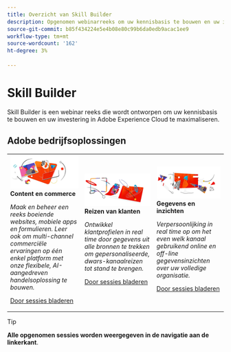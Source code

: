 ```yaml
---
title: Overzicht van Skill Builder
description: Opgenomen webinarreeks om uw kennisbasis te bouwen en uw investering in Adobe Experience Cloud te maximaliseren.
source-git-commit: b85f434224e5e4b08e80c99b6da0edb9acac1ee9
workflow-type: tm+mt
source-wordcount: '162'
ht-degree: 3%

---
```


# Skill Builder

Skill Builder is een webinar reeks die wordt ontworpen om uw kennisbasis te bouwen en uw investering in Adobe Experience Cloud te maximaliseren.

## Adobe bedrijfsoplossingen

<table>
<tr>
  <td>
    <img alt="Content en commerce" src="assets/commerce.png" />
    <div>
      <strong>Content en commerce</strong>
    </div>
    <p>
    <em>Maak en beheer een reeks boeiende websites, mobiele apps en formulieren. Leer ook om multi-channel commerciële ervaringen op één enkel platform met onze flexibele, AI-aangedreven handelsoplossing te bouwen.</em>
    <p>
    <a href="https://experienceleague.adobe.com/docs/events/skill-builder-recordings/content-and-commerce/overview.html" class="spectrum-Button spectrum-Button--outline spectrum-Button--primary spectrum-Button--sizeM">
      <span class="spectrum-Button-label has-no-wrap has-text-weight-bold">Door sessies bladeren</span>
    </a>
  </td>
  <td>
    <img alt="Reizen van klanten" src="assets/customer-journey.png" />
    <div>
      <strong>Reizen van klanten</strong>
    </div>
    <p>
    <em>Ontwikkel klantprofielen in real time door gegevens uit alle bronnen te trekken om gepersonaliseerde, dwars-kanaalreizen tot stand te brengen.</em>
    <p>
    <a href="https://experienceleague.adobe.com/docs/events/skill-builder-recordings/customer-journeys/overview.html?lang=en" class="spectrum-Button spectrum-Button--outline spectrum-Button--primary spectrum-Button--sizeM">
      <span class="spectrum-Button-label has-no-wrap has-text-weight-bold">Door sessies bladeren</span>
    </a>
  </td>
  <td>
    <img alt="Gegevens en inzichten" src="assets/data-insights.png" />
    <div>
      <strong>Gegevens en inzichten</strong>
    </div>
    <p>
    <em>Verpersoonlijking in real time op om het even welk kanaal gebruikend online en off-line gegevensinzichten over uw volledige organisatie.</em>
    <p>
    <a href="https://experienceleague.adobe.com/docs/events/data-and-insights/overview.html?lang=en" class="spectrum-Button spectrum-Button--outline spectrum-Button--primary spectrum-Button--sizeM">
      <span class="spectrum-Button-label has-no-wrap has-text-weight-bold">Door sessies bladeren</span>
    </a>
  </td>  
</tr>
</table>

>[!TIP]
>
>**Alle opgenomen sessies worden weergegeven in de navigatie aan de linkerkant**.
